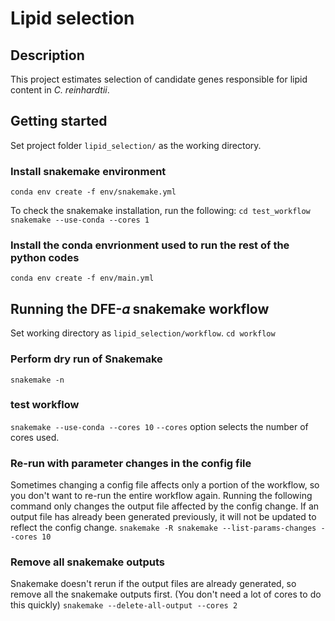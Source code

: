 # Lipid selection

## Description
This project estimates selection of candidate genes responsible for lipid content in *C. reinhardtii*. 

## Getting started

Set project folder `lipid_selection/` as the working directory.

### Install snakemake environment
`conda env create -f env/snakemake.yml`

To check the snakemake installation, run the following:
`cd test_workflow`
`snakemake --use-conda --cores 1`

### Install the conda envrionment used to run the rest of the python codes
`conda env create -f env/main.yml`

## Running the DFE-𝛼 snakemake workflow

Set working directory as `lipid_selection/workflow`.
`cd workflow`

### Perform dry run of Snakemake
`snakemake -n`

### test workflow
`snakemake --use-conda --cores 10`
`--cores` option selects the number of cores used.

### Re-run with parameter changes in the config file
Sometimes changing a config file affects only a portion of the workflow, so you don't want to re-run the entire workflow again. Running the following command only changes the output file affected by the config change. If an output file has already been generated previously, it will not be updated to reflect the config change. 
`snakemake -R snakemake --list-params-changes --cores 10`

### Remove all snakemake outputs
Snakemake doesn't rerun if the output files are already generated, so remove all the snakemake outputs first. (You don't need a lot of cores to do this quickly)
`snakemake --delete-all-output --cores 2`

